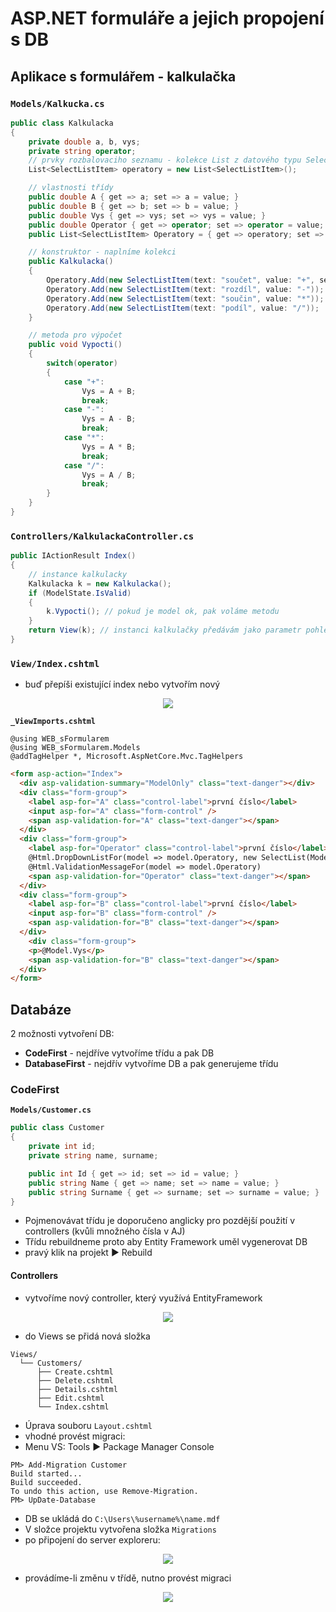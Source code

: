 # ASP.NET formuláře a jejich propojení s DB

## Aplikace s formulářem - kalkulačka

### `Models/Kalkucka.cs`

```csharp
public class Kalkulacka
{
	private double a, b, vys;
	private string operator;
	// prvky rozbalovaciho seznamu - kolekce List z datového typu SelectedListItem
	List<SelectListItem> operatory = new List<SelectListItem>();

	// vlastnosti třídy
	public double A { get => a; set => a = value; }
	public double B { get => b; set => b = value; }
	public double Vys { get => vys; set => vys = value; }
	public double Operator { get => operator; set => operator = value; }
	public List<SelectListItem> Operatory = { get => operatory; set => operatory = value; }

	// konstruktor - naplníme kolekci
	public Kalkulacka()
	{
		Operatory.Add(new SelectListItem(text: "součet", value: "+", selected: true));
		Operatory.Add(new SelectListItem(text: "rozdíl", value: "-"));
		Operatory.Add(new SelectListItem(text: "součin", value: "*"));
		Operatory.Add(new SelectListItem(text: "podíl", value: "/"));
	}

	// metoda pro výpočet
	public void Vypocti()
	{
		switch(operator)
		{
			case "+":
				Vys = A + B;
				break;
			case "-":
				Vys = A - B;
				break;
			case "*":
				Vys = A * B;
				break;
			case "/":
				Vys = A / B;
				break;
		}
	}
}
```

### `Controllers/KalkulackaController.cs`

```csharp
public IActionResult Index()
{
	// instance kalkulacky
	Kalkulacka k = new Kalkulacka();
	if (ModelState.IsValid)
	{
		k.Vypocti(); // pokud je model ok, pak voláme metodu
	}
	return View(k); // instanci kalkulačky předávám jako parametr pohledu
}
```

### `View/Index.cshtml`

- buď přepíši existující index nebo vytvořím nový

<p align="center">
  <img src="img/19-01.png" />
</p>

**`_ViewImports.cshtml`**

```
@using WEB_sFormularem
@using WEB_sFormularem.Models
@addTagHelper *, Microsoft.AspNetCore.Mvc.TagHelpers
```

```html
<form asp-action="Index">
  <div asp-validation-summary="ModelOnly" class="text-danger"></div>
  <div class="form-group">
    <label asp-for="A" class="control-label">první číslo</label>
    <input asp-for="A" class="form-control" />
    <span asp-validation-for="A" class="text-danger"></span>
  </div>
  <div class="form-group">
    <label asp-for="Operator" class="control-label">první číslo</label>
    @Html.DropDownListFor(model => model.Operatory, new SelectList(Model.Operatory, "Value", "Text"))
    @Html.ValidationMessageFor(model => model.Operatory)
    <span asp-validation-for="Operator" class="text-danger"></span>
  </div>
  <div class="form-group">
    <label asp-for="B" class="control-label">první číslo</label>
    <input asp-for="B" class="form-control" />
    <span asp-validation-for="B" class="text-danger"></span>
  </div>
	<div class="form-group">
    <p>@Model.Vys</p>
    <span asp-validation-for="B" class="text-danger"></span>
  </div>
</form>
```

## Databáze

2 možnosti vytvoření DB:
- **CodeFirst** - nejdříve vytvoříme třídu a pak DB
- **DatabaseFirst** - nejdřív vytvoříme DB a pak generujeme třídu

### CodeFirst

**`Models/Customer.cs`**

```csharp
public class Customer
{
	private int id;
	private string name, surname;

	public int Id { get => id; set => id = value; }
	public string Name { get => name; set => name = value; }
	public string Surname { get => surname; set => surname = value; }
}
```

- Pojmenovávat třídu je doporučeno anglicky pro pozdější použití v controllers (kvůli množného čísla v AJ)
- Třídu rebuildneme proto aby Entity Framework uměl vygenerovat DB
- pravý klik na projekt ► Rebuild

#### Controllers

- vytvoříme nový controller, který využívá EntityFramework

<p align="center">
  <img src="img/19-03.png" />
</p>

- do Views se přidá nová složka

```
Views/
  └── Customers/
      ├── Create.cshtml
      ├── Delete.cshtml
      ├── Details.cshtml
      ├── Edit.cshtml
      └── Index.cshtml
```

- Úprava souboru `Layout.cshtml`
- vhodné provést migraci:
- Menu VS: Tools ► Package Manager Console

```
PM> Add-Migration Customer
Build started...
Build succeeded.
To undo this action, use Remove-Migration.
PM> UpDate-Database
```

- DB se ukládá do `C:\Users\%username%\name.mdf`
- V složce projektu vytvořena složka `Migrations`
- po připojení do server exploreru:

<p align="center">
  <img src="img/19-04.png" />
</p>

- provádíme-li změnu v třídě, nutno provést migraci

<p align="center">
  <img src="img/19-05.png" />
</p>